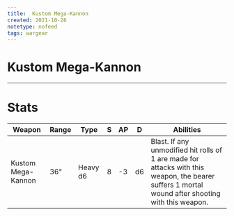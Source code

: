 ```yaml
---
title:  Kustom Mega-Kannon
created: 2021-10-26
notetype: nofeed
tags: wargear
---
```


# Kustom Mega-Kannon

---

# Stats

| Weapon             | Range | Type     | S   | AP  | D   | Abilities                                                                                                                                         |
| ------------------ | ----- | -------- | --- | --- | --- | ------------------------------------------------------------------------------------------------------------------------------------------------- |
| Kustom Mega-Kannon | 36"   | Heavy d6 | 8   | -3  | d6  | Blast. If any unmodified hit rolls of 1 are made for attacks with this weapon, the bearer suffers 1 mortal wound after shooting with this weapon. | 